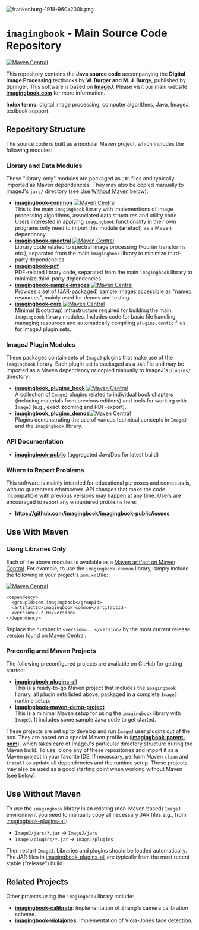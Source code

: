 ![frankenburg-1918-960x200k.png](docs/img/443892583-frankenburg-1918-960x200k.png)

# `imagingbook` - Main Source Code Repository

[![Maven Central](https://img.shields.io/maven-central/v/com.imagingbook/imagingbook-public.svg?label=Maven%20Central)](https://central.sonatype.com/artifact/com.imagingbook/imagingbook-public)

This repository contains the **Java source code** accompanying the 
**Digital Image Processing** textbooks by **W. Burger and M. J. Burge**, 
published by Springer. This software is based on **[ImageJ](http://rsbweb.nih.gov/ij/index.html)**.
Please visit our main website **[imagingbook.com](https://imagingbook.com/)** for more information.

**Index terms:** digital image processing, computer algorithms, Java, ImageJ, textbook support.

## Repository Structure

The source code is built as a modular Maven project, which includes the following modules:

### Library and Data Modules

These "library-only" modules are packaged as `JAR` files and typically imported as Maven
dependencies. They may also be copied manually to ImageJ's `jars/` directory 
(see <a href="#use-without-maven">Use Without Maven</a> below):

* **[imagingbook-common](imagingbook-common/)** [![Maven Central](https://img.shields.io/maven-central/v/com.imagingbook/imagingbook-common.svg?label=Maven%20Central)](https://central.sonatype.com/artifact/com.imagingbook/imagingbook-common)<br> 
    This is the main `imagingbook` library with implementions of image processing algorithms,
    associated data structures and utility code. Users interested in applying `imagingbook`
    functionality in their own programs only need to import this module (artefact) as a Maven
    dependency.
* **[imagingbook-spectral](imagingbook-spectral/)** [![Maven Central](https://img.shields.io/maven-central/v/com.imagingbook/imagingbook-spectral.svg?label=Maven%20Central)](https://central.sonatype.com/artifact/com.imagingbook/imagingbook-spectral)<br>
    Library code related to spectral image processing (Fourier transforms etc.),
    separated from the main `imagingbook` library to minimize third-party dependencies.
* **[imagingbook-pdf](imagingbook-pdf/)**<br>
    PDF-related library code, separated from the main `imagingbook` library to minimize 
    third-party dependencies.
* **[imagingbook-sample-images](imagingbook-sample-images/)** [![Maven Central](https://img.shields.io/maven-central/v/com.imagingbook/imagingbook-sample-images.svg?label=Maven%20Central)](https://central.sonatype.com/artifact/com.imagingbook/imagingbook-sample-images)<br>
    Provides a set of (JAR-packaged) sample images accessible as "named resources", mainly used for demos and testing.
* **[imagingbook-core](imagingbook-core/)** [![Maven Central](https://img.shields.io/maven-central/v/com.imagingbook/imagingbook-core.svg?label=Maven%20Central)](https://central.sonatype.com/artifact/com.imagingbook/imagingbook-core)<br>
    Minimal (bootstrap) infrastructure required for building the main `imagingbook` library modules.
    Includes code for basic file handling, managing resources and automatically compiling 
    `plugins.config` files for ImageJ plugin sets. 

### ImageJ Plugin Modules

These packages contain sets of `ImageJ` plugins that make use of the `imagingbook` library.
Each plugin set is packaged as a `JAR` file and may be imported as a Maven dependency
or copied manually to ImageJ's `plugins/` directory:

* **[imagingbook_plugins_book](imagingbook_plugins_book/)** [![Maven Central](https://img.shields.io/maven-central/v/com.imagingbook/imagingbook_plugins_book.svg?label=Maven%20Central)](https://central.sonatype.com/artifact/com.imagingbook/imagingbook_plugins_book)<br>
    A collection of `ImageJ` plugins related to individual book chapters (including 
    materials from previous editions) and tools for working with `ImageJ` (e.g., exact
    zooming and PDF-export).
* **[imagingbook_plugins_demos](imagingbook_plugins_demos/)**[![Maven Central](https://img.shields.io/maven-central/v/com.imagingbook/imagingbook_plugins_demos.svg?label=Maven%20Central)](https://central.sonatype.com/artifact/com.imagingbook/imagingbook_plugins_demos)<br>
    Plugins demonstrating the use of various technical concepts in `ImageJ` and the
    `imagingbook` library.

<!-- [**Change Log**](CHANGES.md) -->

### API Documentation

* [**imagingbook-public**](https://imagingbook.github.io/imagingbook-public/apidocs)
  (aggregated JavaDoc for latest build)


### Where to Report Problems

This software is mainly intended for educational purposes and comes as is, with no
guarantees whatsoever. API changes that make the code incompatible with previous versions
may happen at any time. Users are encouraged to report any enountered problems here: 

* **https://github.com/imagingbook/imagingbook-public/issues**


## Use With Maven

### Using Libraries Only

Each of the above modules is available as a 
[Maven artifact on Maven Central](https://search.maven.org/search?q=g:com.imagingbook).
For example, to use the `imagingbook-common` library, simply include the following in your
project's `pom.xml`file:

[![Maven Central](https://img.shields.io/maven-central/v/com.imagingbook/imagingbook-common.svg?label=Maven%20Central)](https://central.sonatype.com/artifact/com.imagingbook/imagingbook-common)

```
<dependency>
  <groupId>com.imagingbook</groupId>
  <artifactId>imagingbook-common</artifactId>
  <version>7.2.0</version>
</dependency>
```
Replace the number in `<version>...</version>` by the most current release version found on 
[Maven Central](https://mvnrepository.com/artifact/com.imagingbook/imagingbook-common).

### Preconfigured Maven Projects

The following preconfigured projects are available on GitHub for getting started:

* **[imagingbook-plugins-all](https://github.com/imagingbook/imagingbook-plugins-all)** <br> 
    This is a ready-to-go Maven project that includes the `imagingbook` library, all plugin sets listed above, 
    packaged in a complete `ImageJ` runtime setup.
* **[imagingbook-maven-demo-project](https://github.com/imagingbook/imagingbook-maven-demo-project)** <br> This is
    a minimal Maven setup for using the `imagingbook` library with `ImageJ`. It includes some sample Java code
    to get started.

These projects are set up to develop and run `ImageJ` user plugins out of the box. 
They are based on a special Maven profile in 
([**imagingbook-parent-pom**](https://github.com/imagingbook/imagingbook-public/tree/master/imagingbook-parent-pom)),
which takes care of ImageJ's particular directory structure during the Maven build.
To use, clone any of these repositories and import it as a Maven project in your favorite IDE.
If necessary, perform Maven `clean` and `install` to update all dependencies and the runtime setup.
These projects may also be used as a good starting point when working without Maven (see below).


## <a id="WithoutMaven"></a>Use Without Maven

To use the `imagingbook` library in an existing (non-Maven based) `ImageJ` environment you need to manually copy all necessary JAR files
e.g., from [imagingbook-plugins-all](https://github.com/imagingbook/imagingbook-plugins-all/tree/master/ImageJ):

* `ImageJ/jars/*.jar` &rarr; `ImageJ/jars`
* `ImageJ/plugins/*.jar` &rarr;  `ImageJ/plugins`

Then restart `ImageJ`. Libraries and plugins should be loaded automatically. The JAR files in 
[imagingbook-plugins-all](https://github.com/imagingbook/imagingbook-plugins-all/tree/master/ImageJ)
are typically from the most recent stable ("release") build.

## Related Projects

Other projects using the `imagingbook` library include:

* **[imagingbook-calibrate](https://github.com/imagingbook/imagingbook-calibrate)**: Implementation of Zhang's camera calibration scheme.
* **[imagingbook-violajones](https://github.com/imagingbook/imagingbook-violajones)**: Implementation of Viola-Jones face detection.



<!-- [Markdown tests](docs/markdown-test.md) -->
